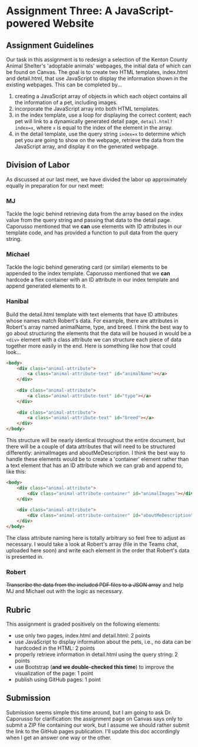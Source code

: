 # Assignment Three: A JavaScript-powered Website

## Assignment Guidelines
Our task in this assignment is to redesign a selection of the Kenton County Animal Shelter's 'adoptable animals'
webpages, the initial data of which can be found on Canvas. The goal is to create two HTML templates, index.html and
detail.html, that use JavaScript to display the information shown in the existing webpages. This can be completed by...
1. creating a JavaScript array of objects in which each object contains all the information of a pet, including images.
2. incorporate the JavaScript array into both HTML templates.
3. in the index template, use a loop for displaying the correct content; each pet will link to a dynamically generated
   detail page, `detail.html?index=x`, where `x` is equal to the index of the element in the array.
4. in the detail template, use the query string `index=x` to determine which pet you are going to show on the webpage,
   retrieve the data from the JavaScript array, and display it on the generated webpage.

## Division of Labor
As discussed at our last meet, we have divided the labor up approximately equally in preparation for our next meet:

### MJ
Tackle the logic behind retrieving data from the array based on the index value from the query string and passing that
data to the detail page. Caporusso mentioned that we **can** use elements with ID attributes in our template code,
and has provided a function to pull data from the query string.

### Michael
Tackle the logic behind generating card (or similar) elements to be appended to the index template. Caporusso mentioned
that we **can** hardcode a flex container with an ID attribute in our index template and append generated elements to it.

### Hanibal
Build the detail.html template with text elements that have ID attributes whose names match Robert's data. For example,
there are attributes in Robert's array named animalName, type, and breed. I think the best way to go about structuring
the elements that the data will be housed in would be a `<div>` element with a class attribute we can structure each
piece of data together more easily in the end. Here is something like how that could look...

```html
<body>
    <div class="animal-attribute">
        <a class="animal-attribute-text" id="animalName"></a>
    </div>
    
    <div class="animal-attribute">
        <a class="animal-attribute-text" id="type"></a>
    </div>
    
    <div class="animal-attribute">
        <a class="animal-attribute-text" id="breed"></a>
    </div>
</body>
```

This structure will be nearly identical throughout the entire document, but there will be a couple of data attributes
that will need to be structured differently: animalImages and aboutMeDescription. I think the best way to handle these
elements would be to create a 'container' element rather than a text element that has an ID attribute which we can grab
and append to, like this:

```html
<body>
    <div class="animal-attribute">
        <div class="animal-attribute-container" id="animalImages"></div>
    </div>
    
    <div class="animal-attribute">
        <div class="animal-attribute-container" id="aboutMeDescription"></div>
    </div>
</body>
```

The class attribute naming here is totally arbitrary so feel free to adjust as necessary. I would take a look at
Robert's array (file in the Teams chat, uploaded here soon) and write each element in the order that Robert's data is
presented in.

### Robert
~~Transcribe the data from the included PDF files to a JSON array~~ and help MJ and Michael out with the logic as
necessary.

## Rubric
This assignment is graded positively on the following elements:
- use only two pages, index.html and detail.html: 2 points
- use JavaScript to display information about the pets, i.e., no data can be hardcoded in the HTML: 2 points
- properly retrieve information in detail.html using the query string: 2 points
- use Bootstrap (**and we double-checked this time**) to improve the visualization of the page: 1 point
- publish using GitHub pages: 1 point

## Submission
Submission seems simple this time around, but I am going to ask Dr. Caporusso for clarification: the assignment page
on Canvas says only to submit a ZIP file containing our work, but I assume we should rather submit the link to the
GitHub pages publication. I'll update this doc accordingly when I get an answer one way or the other.